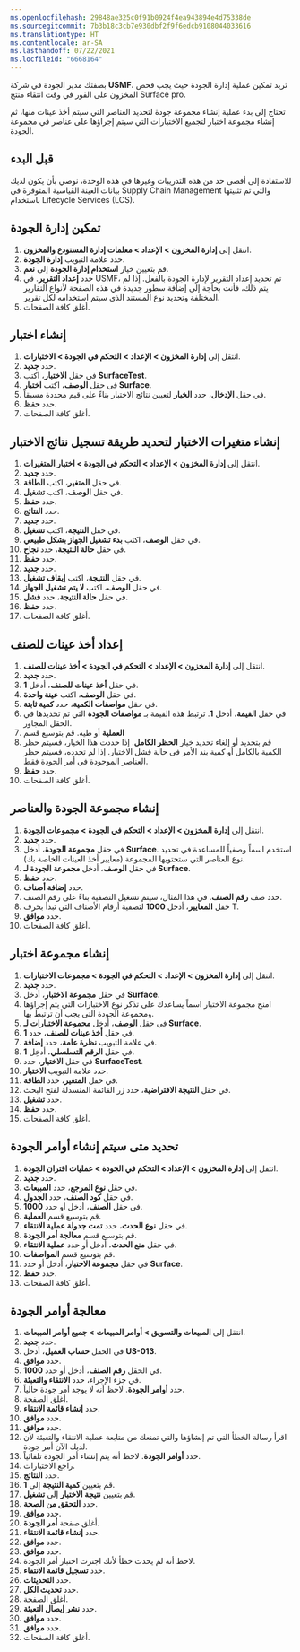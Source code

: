 ```yaml
---
ms.openlocfilehash: 29848ae325c0f91b0924f4ea943894e4d75338de
ms.sourcegitcommit: 7b3b18c3cb7e930dbf2f9f6edcb9108044033616
ms.translationtype: HT
ms.contentlocale: ar-SA
ms.lasthandoff: 07/22/2021
ms.locfileid: "6668164"
---
```

بصفتك مدير الجودة في شركة **USMF**، تريد تمكين عملية إدارة الجودة حيث يجب فحص المخزون على الفور في وقت انتقاء منتج Surface pro.

تحتاج إلى بدء عملية إنشاء مجموعة جودة لتحديد العناصر التي سيتم أخذ عينات منها، ثم إنشاء مجموعة اختبار لتجميع الاختبارات التي سيتم إجراؤها على عناصر في مجموعة الجودة.

## <a name="before-you-begin"></a>قبل البدء

للاستفادة إلى أقصى حد من هذه التدريبات وغيرها في هذه الوحدة، نوصي بأن يكون لديك بيانات العينة القياسية المتوفرة في Supply Chain Management والتي تم تثبيتها باستخدام Lifecycle Services‎‏ (LCS)‏‏‏‎.

## <a name="enable-quality-management"></a>تمكين إدارة الجودة 

1.  انتقل إلى **إدارة المخزون > الإعداد > معلمات إدارة المستودع والمخزون**.
2.  حدد علامة التبويب **إدارة الجودة**.
3.  قم بتعيين خيار **استخدام إدارة الجودة** إلى **نعم**.
4.  حدد **إعداد التقرير**. في USMF، تم تحديد إعداد التقرير لإدارة الجودة بالفعل. إذا لم يتم ذلك، فأنت بحاجة إلى إضافة سطور جديدة في هذه الصفحة لأنواع التقارير المختلفة وتحديد نوع المستند الذي سيتم استخدامه لكل تقرير.
5.  أغلق كافة الصفحات.

## <a name="create-a-test"></a>إنشاء اختبار 

1.  انتقل إلى **إدارة المخزون > الإعداد > التحكم في الجودة > الاختبارات**.
2.  حدد **جديد‎**.
3.  في حقل **الاختبار**، اكتب **SurfaceTest**.
4.  في حقل **الوصف**، اكتب **اختبار Surface**.
5.  في حقل **الإدخال**، حدد **الخيار** لتعيين نتائج الاختبار بناءً على قيم محددة مسبقاً.
6.  حدد **حفظ**.
7.  أغلق كافة الصفحات.

## <a name="create-test-variables-to-define-the-way-test-results-are-recorded"></a>إنشاء متغيرات الاختبار لتحديد طريقة تسجيل نتائج الاختبار 

1.  انتقل إلى **إدارة المخزون > الإعداد > التحكم في الجودة > اختبار المتغيرات**.
2.  حدد **جديد‎**.
3.  في حقل **المتغير**، اكتب **الطاقة**.
4.  في حقل **الوصف**، اكتب **تشغيل**.
5.  حدد **حفظ**.
6.  حدد **النتائج**.
7.  حدد **جديد‎**.
8.  في حقل **النتيجة**، اكتب **تشغيل**.
9.  في حقل **الوصف**، اكتب **بدء تشغيل الجهاز بشكل طبيعي**.
10. في حقل **حالة النتيجة**، حدد **نجاح**.
11. حدد **حفظ**.
12. حدد **جديد‎**.
13. في حقل **النتيجة**، اكتب **إيقاف تشغيل**.
14. في حقل **الوصف**، اكتب **لا يتم تشغيل الجهاز**.
15. في حقل **حالة النتيجة**، حدد **فشل**.
16. حدد **حفظ**.
17. أغلق كافة الصفحات.

## <a name="set-up-item-sampling"></a>إعداد أخذ عينات للصنف

1.  انتقل إلى **إدارة المخزون > الإعداد > التحكم في الجودة > أخذ عينات للصنف**.
2.  حدد **جديد‎**.
3.  في حقل **أخذ عينات للصنف**، أدخل **1**.
4.  في حقل **الوصف**، اكتب **عينة واحدة**.
5.  في حقل **مواصفات الكمية**، حدد **كمية ثابتة**.
6.  في حقل **القيمة**، أدخل **1**. ترتبط هذه القيمة بـ **مواصفات الجودة** التي تم تحديدها في الحقل المجاور.
7.  قم بتوسيع قسم **‎‏‫العملية** أو طيه.
8.  قم بتحديد أو إلغاء تحديد خيار **الحظر الكامل**. إذا حددت هذا الخيار، فسيتم حظر الكمية بالكامل أو كمية بند الأمر في حالة فشل الاختبار. إذا لم تحدده، فسيتم حظر العناصر الموجودة في أمر الجودة فقط.
9.  حدد **حفظ**.
10. أغلق كافة الصفحات.

## <a name="create-a-quality-and-item-group"></a>إنشاء مجموعة الجودة والعناصر 

1.  انتقل إلى **إدارة المخزون > الإعداد > التحكم في الجودة > مجموعات الجودة**.
2.  حدد **جديد‎**.
3.  في حقل **مجموعة الجودة**، أدخل **Surface**. استخدم اسماً وصفياً للمساعدة في تحديد نوع العناصر التي ستحتويها المجموعة (معايير أخذ العينات الخاصة بك).
4.  في حقل **الوصف**، أدخل **مجموعة الجودة لـ Surface**.
5.  حدد **حفظ**.
6.  حدد **إضافة أصناف**.
7.  حدد صف **رقم الصنف**. في هذا المثال، سيتم تشغيل التصفية بناءً على رقم الصنف.
8.  حقل **المعايير**، أدخل **1000** لتصفية أرقام الأصناف التي تبدأ بحرف T.
9.  حدد **موافق**.
10. أغلق كافة الصفحات.

## <a name="create-a-test-group"></a>إنشاء مجموعة اختبار 

1.  انتقل إلى **إدارة المخزون > الإعداد > التحكم في الجودة > مجموعات الاختبارات**.
2.  حدد **جديد‎**.
3.  في حقل **مجموعة الاختبار**، أدخل **Surface**.
4.  امنح مجموعة الاختبار اسماً يساعدك على تذكر نوع الاختبارات التي يتم إجراؤها ومجموعة الجودة التي يجب أن ترتبط بها.
5.  في حقل **الوصف**، أدخل **مجموعة الاختبارات لـ Surface**.
6.  في حقل **أخذ عينات للصنف**، حدد **1**.
7.  في علامة التبويب **نظرة عامة**، حدد **إضافة**.
8.  في حقل **الرقم التسلسلي**، أدخِل **1**.
9.  في حقل **الاختبار**، حدد **SurfaceTest**.
10. حدد علامة التبويب **الاختبار**.
11. في حقل **المتغير**، حدد **الطاقة**.
12. في حقل **النتيجة الافتراضية**، حدد زر القائمة المنسدلة لفتح البحث.
13. حدد **تشغيل**.
14. حدد **حفظ**.
15. أغلق كافة الصفحات.

## <a name="define-when-quality-orders-will-be-created"></a>تحديد متى سيتم إنشاء أوامر الجودة 

1.  انتقل إلى **إدارة المخزون > الإعداد > التحكم في الجودة > عمليات اقتران الجودة**.
2.  حدد **جديد‎**.
3.  في حقل **نوع المرجع**، حدد **المبيعات**.
4.  في حقل **كود الصنف**، حدد **الجدول**.
5.  في حقل **الصنف**، أدخل أو حدد **1000**.
6.  قم بتوسيع قسم **العملية**.
7.  في حقل **نوع الحدث**، حدد **تمت جدولة عملية الانتقاء**.
8.  قم بتوسيع قسم **معالجة أمر الجودة**.
9.  في حقل **منع الحدث**، أدخل أو حدد **عملية الانتقاء**.
10. قم بتوسيع قسم **المواصفات**.
11. في حقل **مجموعة الاختبار**، أدخل أو حدد **Surface**.
12. حدد **حفظ**.
13. أغلق كافة الصفحات.

## <a name="process-quality-orders"></a>معالجة أوامر الجودة 

1.  انتقل إلى **المبيعات والتسويق > أوامر المبيعات > جميع أوامر المبيعات**.
2.  حدد **جديد‎**.
3.  في الحقل **حساب العميل**، أدخل **US-013**.
4.  حدد **موافق**.
5.  في الحقل **رقم الصنف**، أدخل أو حدد **1000**.
6.  في جزء الإجراء، حدد **الانتقاء والتعبئة**.
7.  حدد **أوامر الجودة**. لاحظ أنه لا يوجد أمر جودة حالياً.
8.  أغلق الصفحة.
9.  حدد **إنشاء قائمة الانتقاء**.
10. حدد **موافق**.
11. حدد **موافق**.
12. اقرأ رسالة الخطأ التي تم إنشاؤها والتي تمنعك من متابعة عملية الانتقاء والتعبئة لأن لديك الآن أمر جودة.
13. حدد **أوامر الجودة**. لاحظ أنه يتم إنشاء أمر الجودة تلقائياً.
14. راجع الاختبارات.
15. حدد **النتائج**.
16. قم بتعيين **كمية النتيجة** إلى **1**.
17. قم بتعيين **نتيجة الاختبار** إلى **تشغيل**.
18. حدد **التحقق من الصحة**.
21. حدد **موافق**.
22. أغلق صفحة **أمر الجودة**.
23. حدد **إنشاء قائمة الانتقاء**.
24. حدد **موافق**.
25. حدد **موافق**.
26. لاحظ أنه لم يحدث خطأ لأنك اجتزت اختبار أمر الجودة.
27. حدد **تسجيل قائمة الانتقاء**.
28. حدد **التحديثات**.
29. حدد **تحديث الكل**.
30. أغلق الصفحة.
31. حدد **نشر إيصال التعبئة**.
32. حدد **موافق**.
33. حدد **موافق**.
34. أغلق كافة الصفحات.
